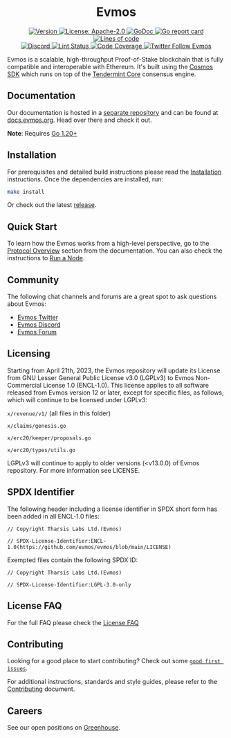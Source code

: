 <!--
parent:
  order: false
-->

<div align="center">
  <h1> Evmos </h1>
</div>

<div align="center">
  <a href="https://github.com/evmos/evmos/releases/latest">
    <img alt="Version" src="https://img.shields.io/github/tag/tharsis/evmos.svg" />
  </a>
  <a href="https://github.com/evmos/evmos/blob/main/LICENSE">
    <img alt="License: Apache-2.0" src="https://img.shields.io/github/license/tharsis/evmos.svg" />
  </a>
  <a href="https://pkg.go.dev/github.com/evmos/evmos">
    <img alt="GoDoc" src="https://godoc.org/github.com/evmos/evmos?status.svg" />
  </a>
  <a href="https://goreportcard.com/report/github.com/evmos/evmos">
    <img alt="Go report card" src="https://goreportcard.com/badge/github.com/evmos/evmos"/>
  </a>
  <a href="https://bestpractices.coreinfrastructure.org/projects/5018">
    <img alt="Lines of code" src="https://img.shields.io/tokei/lines/github/tharsis/evmos">
  </a>
</div>
<div align="center">
  <a href="https://discord.gg/evmos">
    <img alt="Discord" src="https://img.shields.io/discord/809048090249134080.svg" />
  </a>
  <a href="https://github.com/evmos/evmos/actions?query=branch%3Amain+workflow%3ALint">
    <img alt="Lint Status" src="https://github.com/evmos/evmos/actions/workflows/lint.yml/badge.svg?branch=main" />
  </a>
  <a href="https://codecov.io/gh/evmos/evmos">
    <img alt="Code Coverage" src="https://codecov.io/gh/evmos/evmos/branch/main/graph/badge.svg" />
  </a>
  <a href="https://twitter.com/EvmosOrg">
    <img alt="Twitter Follow Evmos" src="https://img.shields.io/twitter/follow/EvmosOrg"/>
  </a>
</div>

Evmos is a scalable, high-throughput Proof-of-Stake blockchain
that is fully compatible and interoperable with Ethereum.
It's built using the [Cosmos SDK](https://github.com/cosmos/cosmos-sdk/)
which runs on top of the [Tendermint Core](https://github.com/tendermint/tendermint) consensus engine.

## Documentation

Our documentation is hosted in a [separate repository](https://github.com/evmos/docs) and can be found at [docs.evmos.org](https://docs.evmos.org).
Head over there and check it out.

**Note**: Requires [Go 1.20+](https://golang.org/dl/)

## Installation

For prerequisites and detailed build instructions
please read the [Installation](https://docs.evmos.org/protocol/evmos-cli) instructions.
Once the dependencies are installed, run:

```bash
make install
```

Or check out the latest [release](https://github.com/evmos/evmos/releases).

## Quick Start

To learn how the Evmos works from a high-level perspective,
go to the [Protocol Overview](https://docs.evmos.org/protocol) section from the documentation.
You can also check the instructions to [Run a Node](https://docs.evmos.org/protocol/evmos-cli#run-an-evmos-node).

## Community

The following chat channels and forums are a great spot to ask questions about Evmos:

- [Evmos Twitter](https://twitter.com/EvmosOrg)
- [Evmos Discord](https://discord.gg/evmos)
- [Evmos Forum](https://commonwealth.im/evmos)

## Licensing

Starting from April 21th, 2023, the Evmos repository will update its License from GNU Lesser General Public License v3.0 (LGPLv3)
to Evmos Non-Commercial License 1.0 (ENCL-1.0). This license applies to all software released from Evmos version 12 or 
later, except for specific files, as follows, which will continue to be licensed under LGPLv3:

`x/revenue/v1/` (all files in this folder)

`x/claims/genesis.go`

`x/erc20/keeper/proposals.go`

`x/erc20/types/utils.go`

LGPLv3 will continue to apply to older versions (<v13.0.0) of Evmos repository. For more information see LICENSE.

## SPDX Identifier
The following header including a license identifier in SPDX short form has been added in all ENCL-1.0 files:

```
// Copyright Tharsis Labs Ltd.(Evmos)

// SPDX-License-Identifier:ENCL-1.0(https://github.com/evmos/evmos/blob/main/LICENSE)
```
Exempted files contain the following SPDX ID:

```
// Copyright Tharsis Labs Ltd.(Evmos)

// SPDX-License-Identifier:LGPL-3.0-only
```

## License FAQ
For the full FAQ please check the [License FAQ](LICENSE_FAQ.md)
## Contributing

Looking for a good place to start contributing?
Check out some
[`good first issues`](https://github.com/evmos/evmos/issues?q=is%3Aopen+is%3Aissue+label%3A%22good+first+issue%22).

For additional instructions, standards and style guides, please refer to the [Contributing](./CONTRIBUTING.md) document.

## Careers

See our open positions on [Greenhouse](https://boards.eu.greenhouse.io/evmos).
